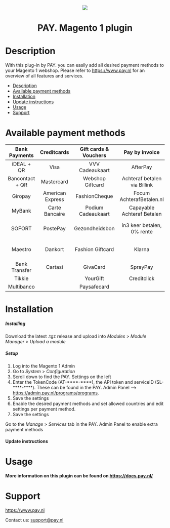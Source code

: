 <p align="center">
  <img src="https://www.pay.nl/uploads/1/brands/main_logo.png" />
</p>
<h1 align="center">PAY. Magento 1 plugin</h1>

# Description

With this plug-in by PAY. you can easily add all desired payment methods to your Magento 1 webshop. Please refer to https://www.pay.nl for an overview of all features and services. 

- [Description](#description)
- [Available payment methods](#available-payment-methods)
- [Installation](#installation)
- [Update instructions](#update-instructions)
- [Usage](#usage)
- [Support](#support)


# Available payment methods

Bank Payments  | Creditcards | Gift cards & Vouchers | Pay by invoice | Others | 
:-----------: | :-----------: | :-----------: | :-----------: | :-----------: |
iDEAL + QR |Visa | VVV Cadeaukaart | AfterPay | PayPal |
Bancontact + QR |  Mastercard | Webshop Giftcard | Achteraf betalen via Billink | WeChatPay | 
Giropay |American Express | FashionCheque | Focum AchterafBetalen.nl | AmazonPay |
MyBank | Carte Bancaire | Podium Cadeaukaart | Capayable Achteraf Betalen | Cashly | 
SOFORT | PostePay | Gezondheidsbon | in3 keer betalen, 0% rente | Pay Fixed Price (phone) |
Maestro | Dankort | Fashion Giftcard | Klarna | Instore Payments (POS) |
Bank Transfer | Cartasi | GivaCard | SprayPay | Przelewy24 | 
| Tikkie | | YourGift | Creditclick | Apple Pay | 
| Multibanco | | Paysafecard | | Payconiq


# Installation
##### Installing

Download the latest .tgz release and upload into *Modules* > *Module Manager* > *Upload a module*

##### Setup

1. Log into the Magento 1 Admin
2. Go to *System* > *Configuration*
3. Scroll down to find the PAY. Settings on the left
4. Enter the TokenCode (AT-&ast;&ast;&ast;&ast;-&ast;&ast;&ast;&ast;), the API token and serviceID (SL-&ast;&ast;&ast;&ast;-&ast;&ast;&ast;&ast;). These can be found in the PAY. Admin Panel --> https://admin.pay.nl/programs/programs.
6. Save the settings
7. Enable the desired payment methods and set allowed countries and edit settings per payment method.
8. Save the settings

Go to the *Manage* > *Services* tab in the PAY. Admin Panel to enable extra payment methods

#### Update instructions


# Usage

**More information on this plugin can be found on https://docs.pay.nl/**

# Support
https://www.pay.nl

Contact us: support@pay.nl



